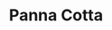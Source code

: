 ---
layout: recette-v2
categories: [recettes]
hidden: true
lang: fr
sitemap: true
title: Panna Cotta
type: sucre
---